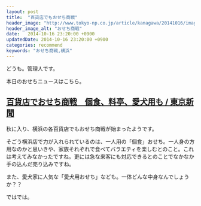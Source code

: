 ```yaml
---
layout: post
title:  "百貨店でもおせち商戦"
header_image: "http://www.tokyo-np.co.jp/article/kanagawa/20141016/images/PK2014101602100065_size0.jpg"
header_image_alt: "おせち商戦"
date:   2014-10-16 23:20:00 +0900
updatedDate: 2014-10-16 23:20:00 +0900
categories: recommend
keywords: "おせち商戦,横浜"
---
```


どうも。管理人です。

本日のおせちニュースはこちら。

<!-- more -->

## [百貨店でおせち商戦　個食、料亭、愛犬用も / 東京新聞](http://www.tokyo-np.co.jp/article/kanagawa/20141016/CK2014101602000156.html)

秋に入り、横浜の各百貨店でもおせち商戦が始まったようです。

そごう横浜店で力が入れられているのは、一人用の「個食」おせち。一人身の方用なのかと思いきや、家族それぞれで食べてバラエティを楽しむとのこと。これは考えてみなかったですね。更には急な来客にも対応できるとのことでなかなか手の込んだ売り込みですね。

また、愛犬家に人気な「愛犬用おせち」なども。一体どんな中身なんでしょうか？？

ではでは。